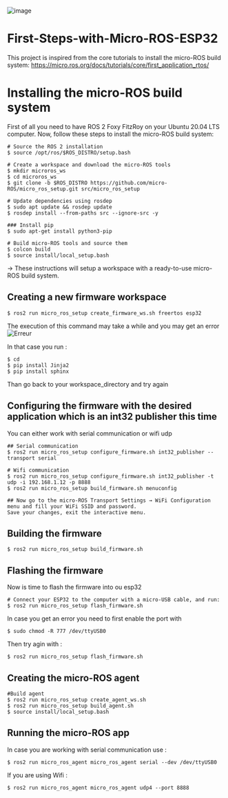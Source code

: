 ![image](https://user-images.githubusercontent.com/85931327/198247573-fd393c6b-28ad-4193-a4a6-e83628d7b469.png)




# First-Steps-with-Micro-ROS-ESP32

This project is inspired from the core tutorials to install the micro-ROS build system: https://micro.ros.org/docs/tutorials/core/first_application_rtos/


# Installing the micro-ROS build system

First of all you need to have ROS 2 Foxy FitzRoy on your Ubuntu 20.04 LTS computer.
Now, follow these steps to install the micro-ROS build system:

```
# Source the ROS 2 installation
$ source /opt/ros/$ROS_DISTRO/setup.bash

# Create a workspace and download the micro-ROS tools
$ mkdir microros_ws
$ cd microros_ws
$ git clone -b $ROS_DISTRO https://github.com/micro-ROS/micro_ros_setup.git src/micro_ros_setup

# Update dependencies using rosdep
$ sudo apt update && rosdep update
$ rosdep install --from-paths src --ignore-src -y

### Install pip
$ sudo apt-get install python3-pip

# Build micro-ROS tools and source them
$ colcon build
$ source install/local_setup.bash
```
-> These instructions will setup a workspace with a ready-to-use micro-ROS build system.

## Creating a new firmware workspace

```
$ ros2 run micro_ros_setup create_firmware_ws.sh freertos esp32
```

The execution of this command may take a while and you may get an error 
![Erreur](https://user-images.githubusercontent.com/85931327/198252509-72939982-a821-4950-9f1a-2aa5e91393bd.png)

In that case you run :
```
$ cd
$ pip install Jinja2
$ pip install sphinx
```
Than go back to your workspace_directory and try again

## Configuring the firmware with the desired application which is an int32 publisher this time

You can either work with serial communication or wifi udp

```
## Serial communication 
$ ros2 run micro_ros_setup configure_firmware.sh int32_publisher --transport serial 
```
```
# Wifi communication 
$ ros2 run micro_ros_setup configure_firmware.sh int32_publisher -t udp -i 192.168.1.12 -p 8888
$ ros2 run micro_ros_setup build_firmware.sh menuconfig

## Now go to the micro-ROS Transport Settings → WiFi Configuration menu and fill your WiFi SSID and password.
Save your changes, exit the interactive menu.
```

## Building the firmware
```
$ ros2 run micro_ros_setup build_firmware.sh
```

## Flashing the firmware
Now is time to flash the firmware into ou esp32
```
# Connect your ESP32 to the computer with a micro-USB cable, and run:
$ ros2 run micro_ros_setup flash_firmware.sh
```

In case you get an error you need to first enable the port with
```
$ sudo chmod -R 777 /dev/ttyUSB0 
```

Then try agin with :
```
$ ros2 run micro_ros_setup flash_firmware.sh
```

## Creating the micro-ROS agent 
```
#Build agent 
$ ros2 run micro_ros_setup create_agent_ws.sh
$ ros2 run micro_ros_setup build_agent.sh
$ source install/local_setup.bash
```

## Running the micro-ROS app
In case you are working with serial communication use :
```
$ ros2 run micro_ros_agent micro_ros_agent serial --dev /dev/ttyUSB0
```

If you are using Wifi :
```
$ ros2 run micro_ros_agent micro_ros_agent udp4 --port 8888
```

